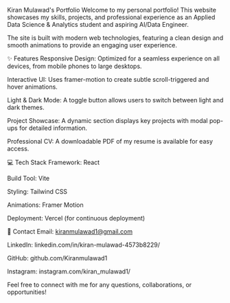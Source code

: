 Kiran Mulawad's Portfolio
Welcome to my personal portfolio! This website showcases my skills, projects, and professional experience as an Applied Data Science & Analytics student and aspiring AI/Data Engineer.

The site is built with modern web technologies, featuring a clean design and smooth animations to provide an engaging user experience.

✨ Features
Responsive Design: Optimized for a seamless experience on all devices, from mobile phones to large desktops.

Interactive UI: Uses framer-motion to create subtle scroll-triggered and hover animations.

Light & Dark Mode: A toggle button allows users to switch between light and dark themes.

Project Showcase: A dynamic section displays key projects with modal pop-ups for detailed information.

Professional CV: A downloadable PDF of my resume is available for easy access.

💻 Tech Stack
Framework: React

Build Tool: Vite

Styling: Tailwind CSS

Animations: Framer Motion

Deployment: Vercel (for continuous deployment)

🤝 Contact
Email: kiranmulawad1@gmail.com

LinkedIn: linkedin.com/in/kiran-mulawad-4573b8229/

GitHub: github.com/Kiranmulawad1

Instagram: instagram.com/kiran_mulawad1/

Feel free to connect with me for any questions, collaborations, or opportunities!
